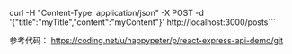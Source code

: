 curl -H "Content-Type: application/json" -X POST -d
'{"title":"myTitle","content":"myContent"}' http://localhost:3000/posts```

参考代码： https://coding.net/u/happypeter/p/react-express-api-demo/git
